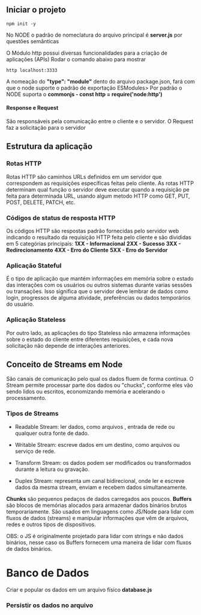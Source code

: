 ## Iniciar o projeto
```
npm init -y
```

No NODE o padrão de nomeclatura do arquivo principal é **server.js** por questões semânticas

O  Módulo http possui diversas funcionalidades para a criação de aplicações (APIs)
Rodar o comando abaixo para mostrar 
```
http localhost:3333
```

A nomeação do **"type": "module"** dento do arquivo package.json, fará com que o node suporte o padrão de exportação ESModules> Por padrão o NODE suporta o **commonjs - const http = require('node:http')**

#### Response e Request
São responsáveis pela comunicação entre o cliente e o servidor. O Request faz a solicitação para o servidor

## Estrutura da aplicação
### Rotas HTTP
Rotas HTTP são caminhos URLs definidos em um servidor que correspondem as requisições específicas feitas pelo cliente. As rotas HTTP determinam qual função o servidor deve executar quando a requisição pe feita para determinada URL, usando algum metodo HTTP como GET, PUT, POST, DELETE, PATCH, etc.

### Códigos de status de resposta HTTP
Os códigos HTTP são respostas padrão fornecidas pelo servidor web indicando o resultado da requisição HTTP feita pelo cliente e são divididas em 5 categórias principais:
  **1XX - Informacional**
  **2XX - Sucesso**
  **3XX - Redirecionamento** 
  **4XX - Erro do Cliente**
  **5XX - Erro do Servidor**

### Aplicação Stateful
É o tipo de aplicação que mantém informações em memória sobre o estado das interações com os usuários ou outros sistemas durante varias sessões ou transações. Isso significa que o servidor deve lembrar de dados como login, progressos de alguma atividade, preferências ou dados temporários do usuário.

### Aplicação Stateless
Por outro lado, as aplicações do tipo Stateless não armazena informações sobre o estado do cliente entre diferentes requisições, e cada nova solicitação não depende de interações anteriores.



## Conceito de Streams em Node
São canais de comunicação pelo qual os dados fluem de forma contínua. O Stream permite processar parte dos dados ou "chucks", conforme eles vão sendo lidos ou escritos, economizando memória e acelerando o processamento.

### Tipos de Streams 
* Readable Stream: ler dados, como arquivos , entrada de rede ou qualquer outra fonte de dado.

* Writable Stream: escreve dados em um destino, como arquivos ou serviço de rede.

* Transform Stream: os dados podem ser modificados ou transformados durante a leitura ou gravação.

* Duplex Stream: representa um canal bidirecional, onde ler e escreve dados da mesma stream, enviam e recebem dados simultaneamente.

**Chunks** são pequenos pedaços de dados carregados aos poucos.
**Buffers** são blocos de memórias alocados para armazenar dados binários brutos temporariamente. São usados em linguagens como JS/Node para lidar com fluxos de dados (streams) e manipular informações que vêm de arquivos, redes e outros tipos de dispositivos.

OBS: o JS é originalmente projetado para lidar com strings e não dados binários, nesse caso os Buffers fornecem uma maneira de lidar com fluxos de dados binários.

# Banco de Dados
Criar e popular os dados em um arquivo físico **database.js**

### Persistir os dados no arquivo
